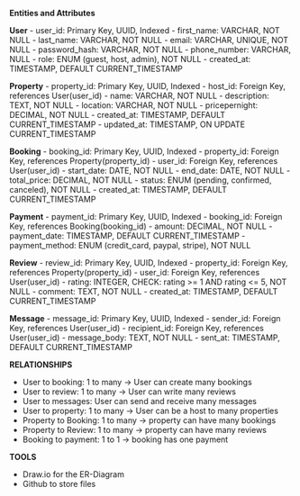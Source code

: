**Entities and Attributes**


**User**
    - user_id: Primary Key, UUID, Indexed
    - first_name: VARCHAR, NOT NULL
    - last_name: VARCHAR, NOT NULL
    - email: VARCHAR, UNIQUE, NOT NULL
    - password_hash: VARCHAR, NOT NULL
    - phone_number: VARCHAR, NULL
    - role: ENUM (guest, host, admin), NOT NULL
    - created_at: TIMESTAMP, DEFAULT CURRENT_TIMESTAMP

**Property**
    - property_id: Primary Key, UUID, Indexed
    - host_id: Foreign Key, references User(user_id)
    - name: VARCHAR, NOT NULL
    - description: TEXT, NOT NULL
    - location: VARCHAR, NOT NULL
    - pricepernight: DECIMAL, NOT NULL
    - created_at: TIMESTAMP, DEFAULT CURRENT_TIMESTAMP
    - updated_at: TIMESTAMP, ON UPDATE CURRENT_TIMESTAMP

**Booking**
    - booking_id: Primary Key, UUID, Indexed
    - property_id: Foreign Key, references Property(property_id)
    - user_id: Foreign Key, references User(user_id)
    - start_date: DATE, NOT NULL
    - end_date: DATE, NOT NULL
    - total_price: DECIMAL, NOT NULL
    - status: ENUM (pending, confirmed, canceled), NOT NULL
    - created_at: TIMESTAMP, DEFAULT CURRENT_TIMESTAMP

**Payment**
    - payment_id: Primary Key, UUID, Indexed
    - booking_id: Foreign Key, references Booking(booking_id)
    - amount: DECIMAL, NOT NULL
    - payment_date: TIMESTAMP, DEFAULT CURRENT_TIMESTAMP
    - payment_method: ENUM (credit_card, paypal, stripe), NOT NULL

**Review**
    - review_id: Primary Key, UUID, Indexed
    - property_id: Foreign Key, references Property(property_id)
    - user_id: Foreign Key, references User(user_id)
    - rating: INTEGER, CHECK: rating >= 1 AND rating <= 5, NOT NULL
    - comment: TEXT, NOT NULL
    - created_at: TIMESTAMP, DEFAULT CURRENT_TIMESTAMP

**Message**
    - message_id: Primary Key, UUID, Indexed
    - sender_id: Foreign Key, references User(user_id)
    - recipient_id: Foreign Key, references User(user_id)
    - message_body: TEXT, NOT NULL
    - sent_at: TIMESTAMP, DEFAULT CURRENT_TIMESTAMP


**RELATIONSHIPS**
- User to booking: 1 to many -> User can create many bookings
- User to review: 1 to many -> User can write many reviews
- User to messages: User can send and receive many messages
- User to property: 1 to many -> User can be a host to many properties
- Property to Booking: 1 to many -> property can have many bookings
- Property to Review: 1 to many -> property can have many reviews
- Booking to payment: 1 to 1 -> booking has one payment


**TOOLS**
- Draw.io for the ER-Diagram
- Github to store files